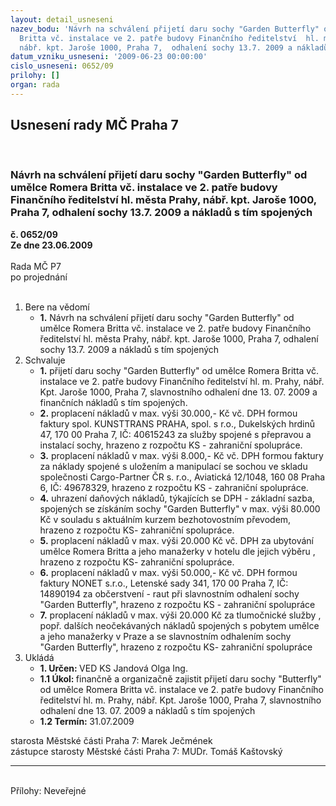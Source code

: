 ```yaml
---
layout: detail_usneseni
nazev_bodu: 'Návrh na schválení přijetí daru sochy "Garden Butterfly" od umělce Romera
  Britta vč. instalace ve 2. patře budovy Finančního ředitelství  hl. města Prahy,
  nábř. kpt. Jaroše 1000, Praha 7,  odhalení sochy 13.7. 2009 a nákladů s tím spojených     '
datum_vzniku_usneseni: '2009-06-23 00:00:00'
cislo_usneseni: 0652/09
prilohy: []
organ: rada
---
```

<div id="ucUsn_pList" class="usn">
	<span><h2>Usnesení rady MČ Praha 7 </h2>
<br></span><div class="standBody">
<span><h3>Návrh na schválení přijetí daru sochy "Garden Butterfly" od umělce Romera Britta vč. instalace ve 2. patře budovy Finančního ředitelství  hl. města Prahy, nábř. kpt. Jaroše 1000, Praha 7,  odhalení sochy 13.7. 2009 a nákladů s tím spojených     </h3></span><div class="center">
		<strong>č. 0652/09</strong><br>
	</div>
<div class="center">
		<strong>Ze dne 23.06.2009</strong><br><br>
	</div>Rada MČ P7<br> po projednání<br><br><ol>
<li>Bere na vědomí<ul><li>
<strong>1.</strong> Návrh na schválení přijetí daru sochy "Garden Butterfly" od umělce Romera Britta vč. instalace ve 2. patře budovy Finančního ředitelství  hl. města Prahy, nábř. kpt. Jaroše 1000, Praha 7,  odhalení sochy 13.7. 2009 a nákladů s tím spojených     </li></ul>
</li>
<li>Schvaluje<ul>
<li>
<strong>1.</strong> přijetí daru sochy "Garden Butterfly" od umělce Romera Britta vč. instalace ve 2. patře budovy Finančního ředitelství hl. m. Prahy, nábř. Kpt. Jaroše 1000, Praha 7, slavnostního odhalení dne 13. 07. 2009 a finančních nákladů s tím spojených.</li>
<li>
<strong>2.</strong> proplacení nákladů v max. výši 30.000,- Kč vč. DPH formou faktury spol. KUNSTTRANS PRAHA, spol. s r.o., Dukelských hrdinů 47, 170 00 Praha 7, IČ: 40615243 za služby spojené s přepravou a instalací sochy, hrazeno z rozpočtu  KS - zahraniční spolupráce.</li>
<li>
<strong>3.</strong> proplacení nákladů v max. výši 8.000,- Kč vč. DPH formou faktury  za   náklady spojené s uložením  a manipulací se sochou  ve skladu společnosti Cargo-Partner ČR s. r.o., Aviatická 12/1048, 160 08 Praha 6, IČ: 49678329, hrazeno z rozpočtu KS - zahraniční spolupráce.</li>
<li>
<strong>4.</strong> uhrazení daňových  nákladů, týkajících se DPH - základní sazba, spojených se získáním sochy "Garden Butterfly"  v max. výši 80.000 Kč v souladu s aktuálním kurzem  bezhotovostním převodem, hrazeno z rozpočtu KS- zahraniční spolupráce.       </li>
<li>
<strong>5.</strong> proplacení nákladů v max. výši 20.000 Kč vč. DPH za ubytování umělce Romera Britta a jeho manažerky v hotelu dle jejich výběru , hrazeno z rozpočtu  KS- zahraniční spolupráce.   </li>
<li>
<strong>6.</strong> proplacení nákladů v max. výši 50.000,- Kč vč. DPH formou faktury NONET s.r.o., Letenské sady 341, 170 00 Praha 7, IČ: 14890194 za občerstvení - raut při slavnostním odhalení sochy "Garden Butterfly", hrazeno z rozpočtu KS - zahraniční spolupráce</li>
<li>
<strong>7.</strong> proplacení nákladů v max. výši 20.000 Kč  za tlumočnické služby , popř. dalších neočekávaných  nákladů spojených s pobytem umělce a jeho manažerky  v Praze a se slavnostním odhalením sochy "Garden Butterfly", hrazeno z rozpočtu KS- zahraniční spolupráce  </li>
</ul>
</li>
<li>Ukládá<ul>
<li>
<strong>1. Určen: </strong>VED KS Jandová Olga Ing.</li>
<li>
<strong>1.1 Úkol: </strong>finančně a organizačně zajistit přijetí daru sochy "Butterfly" od umělce Romera Britta vč. instalace ve 2. patře budovy Finančního ředitelství hl. m. Prahy, nábř. Kpt. Jaroše 1000, Praha 7, slavnostního odhalení dne 13. 07. 2009 a nákladů s tím spojených</li>
<li>
<strong>1.2 Termín: </strong>31.07.2009</li>
</ul>
</li>
</ol>starosta Městské části Praha 7: Marek Ječmének<br>zástupce starosty Městské části Praha 7: MUDr. Tomáš Kaštovský <hr>
<br>Přílohy: Neveřejné</div>
</div>